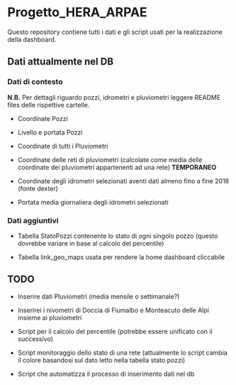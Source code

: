 # Progetto_HERA_ARPAE
Questo repository contiene tutti i dati e gli script usati per la realizzazione della dashboard.


## Dati attualmente nel DB
### Dati di contesto
**N.B.** Per dettagli riguardo pozzi, idrometri e pluviometri leggere README files delle rispettive cartelle.
* Coordinate Pozzi

* Livello e portata Pozzi

* Coordinate di tutti i Pluviometri

* Coordinate delle reti di pluviometri (calcolate come media delle coordinate dei pluviometri appartenenti ad una rete) **TEMPORANEO**

* Coordinate degli idrometri selezionati aventi dati almeno fino a fine 2018 (fonte dexter)

* Portata media giornaliera degli idrometri selezionati

### Dati aggiuntivi
* Tabella StatoPozzi contenente lo stato di ogni singolo pozzo (questo dovrebbe variare in base al calcolo del percentile)

* Tabella link_geo_maps usata per rendere la home dashboard cliccabile


## TODO

* Inserire dati Pluviometri (media mensile o settimanale?)

*  Inserirei i nivometri di Doccia di Fiumalbo e Monteacuto delle Alpi insieme ai pluviometri

* Script per il calcolo del percentile (potrebbe essere unificato con il successivo)

* Script monitoraggio dello stato di una rete (attualmente lo script cambia il colore basandosi sul dato letto nella tabella stato pozzi)

* Script che automatizza il processo di inserimento dati nel db
